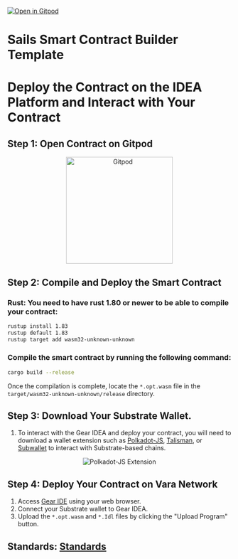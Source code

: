 [![Open in Gitpod](https://img.shields.io/badge/Open_in-Gitpod-white?logo=gitpod)]( https://gitpod.io/new/#https://github.com/Vara-Lab/Sails-Smart-Contract-Builder-Template.git)


# Sails Smart Contract Builder Template

# Deploy the Contract on the IDEA Platform and Interact with Your Contract

## Step 1: Open Contract on Gitpod

<p align="center">
  <a href="https://gitpod.io/#https://github.com/Vara-Lab/Sails-Smart-Contract-Builder-Template.git" target="_blank">
    <img src="https://gitpod.io/button/open-in-gitpod.svg" width="240" alt="Gitpod">
  </a>
</p>


## Step 2: Compile and Deploy the Smart Contract

### Rust: You need to have rust 1.80 or newer to be able to compile your contract:

```bash
rustup install 1.83
rustup default 1.83
rustup target add wasm32-unknown-unknown
```
### Compile the smart contract by running the following command:

```bash
cargo build --release
```

Once the compilation is complete, locate the `*.opt.wasm` file in the `target/wasm32-unknown-unknown/release` directory.


## Step 3: Download Your Substrate Wallet.

1. To interact with the Gear IDEA and deploy your contract, you will need to download a wallet extension such as [Polkadot-JS](https://polkadot.js.org/extension/), [Talisman](https://talisman.xyz/), or [Subwallet](https://subwallet.app/) to interact with Substrate-based chains.

<div align="center">
  <img src="https://polkadot.js.org/extension/extension-overview.png" alt="Polkadot-JS Extension">
</div>


## Step 4: Deploy Your Contract on Vara Network

1. Access [Gear IDE](https://idea.gear-tech.io/programs?node=wss%3A%2F%2Frpc.vara.network) using your web browser.
2. Connect your Substrate wallet to Gear IDEA.
3. Upload the `*.opt.wasm` and `*.Idl` files by clicking the "Upload Program" button.

## Standards: [Standards](https://github.com/gear-foundation/standards.git)  